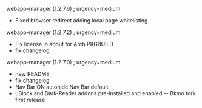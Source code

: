 
webapp-manager (1.2.7.6) ; urgency=medium

  * Fixed browser redirect adding local page whitelisting


webapp-manager (1.2.7.2) ; urgency=medium

  * Fix license in about for Arch PKGBUILD
  * fix changelog

webapp-manager (1.2.7.0) ; urgency=medium

  * new README
  * fix changelog
  * Nav Bar ON autohide Nav Bar default
  * uBlock and Dark-Reader addons pre-installed and enabled
 -- Bkmo fork first release

